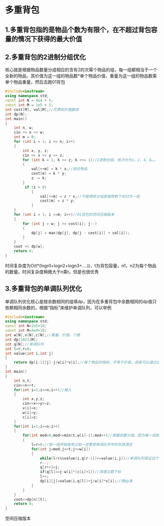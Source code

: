 # 多重背包

## 1.多重背包指的是物品个数为有限个，在不超过背包容量的情况下获得的最大价值

## 2.多重背包的2进制分组优化

核心就是根据物品数量分成相应的含有2的次幂个物品的组，每一组都相当于一个全新的物品，其价值为这一组的物品数*单个物品价值，重量为这一组的物品数乘单个物品重量，然后去跑01背包

```c++
#include<iostream>
using namespace std;
const int N = 4e4 + 5;
const int M = 1e5 + 5;
int cost[M], val[M];//花费和价值数组
int dp[N];
int main()
{
    int n, w;
    cin >> n >> w;
    int m = 0;
    for (int i = 1; i <= n; i++)
    {
        int x, y, z;
        cin >> x >> y >> z;
        for (int k = 1; k <= z; k <<= 1)//2进制分组，依次分为1，2，4，8……
        {
            val[++m] = k * x;//组合物品
            cost[m] = k * y;
            z -= k;
        }
         if (z > 0)
            {
                val[++m] = z * x;//不能继续分组直接把剩下的归为一组
                cost[m] = z * y;
            }
    }
    for (int i = 1; i <=m; i++)//01背包的空间压缩版本
    {
        for (int j = w; j >= cost[i]; j--)
        {
            dp[j] = max(dp[j], dp[j - cost[i]] + val[i]);
        }
    }
    cout << dp[w];
    return 0;
}
```

时间复杂度为O(t*(logn1+logn2+logn3+....))，t为背包容量，n1，n2为每个物品的数量。时间复杂度稍微大于n乘t，但是也很优秀

## 3.多重背包的单调队列优化

单调队列优化核心是按余数相同的组填dp，因为在多重背包中余数相同的dp值只依赖相同余数的，根据“指标”来维护单调队列，可以举例

```c++
#include<iostream>
using namespace std;
const int N=1e5+10;
const int M=4e4+10;
int w[N],v[N],c[N];//重量，价值，个数
int dp[102][M];
int q[N];//单调队列
int l=0,r=0;
int value(int i,int j)
{
    return dp[i-1][j]-j/w[i]*v[i];//每个物品的指标，不等于价值，但是可以通过这个方式去使用单调队列
}
int main()
{
    int n,t;
    cin>>n>>t;
    for(int i=1;i<=n;i++)//输入
    {
        int x,y,z;
        cin>>x>>y>>z;
        v[i]=x;
        w[i]=y;
        c[i]=z;
    }
    for(int i=1;i<=n;i++)
    {
        for(int mod=0;mod<=min(t,w[i]-1);mod++)//根据余数分组，因为每一组依赖的都是相同余数的上一行的dp值(可以举例说明)
        {
            l=r=0;//每一组开始枚举之前一定要把单调队列中的东西清空
            for(int j=mod;j<=t;j+=w[i])
            {
                while(l<r&&value(i,q[r-1])<=value(i,j))//单调队列保证这个窗口中最大值在队头(窗口为这一组)
                r--;
                q[r++]=j;
                if(q[l]==j-w[i]*(c[i]+1))//清理过期下标
                l++;
                dp[i][j]=value(i,q[l])+j/w[i]*v[i];//填dp表
            }
        }
    }
    cout<<dp[n][t];
    return 0;
}
```

空间压缩版本

```c++
 
```

